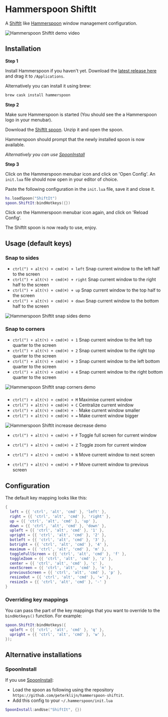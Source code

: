 # Hammerspoon ShiftIt

A [ShiftIt](https://github.com/fikovnik/ShiftIt) like [Hammerspoon](http://www.hammerspoon.org) window management configuration.

![Hammerspoon ShiftIt demo video](https://github.com/peterklijn/hammerspoon-shiftit/blob/master/images/shiftit-demo.gif?raw=true)

## Installation

**Step 1**

Install Hammerspoon if you haven't yet. Download the [latest release here](https://github.com/Hammerspoon/hammerspoon/releases/latest) and drag it to `/Applications`.

Alternatively you can install it using brew:
```bash
brew cask install hammerspoon 
```

**Step 2**

Make sure Hammerspoon is started (You should see the a Hammerspoon logo in your menubar).

Download the [ShiftIt spoon](https://github.com/peterklijn/hammerspoon-shiftit/raw/master/Spoons/ShiftIt.spoon.zip). Unzip it and open the spoon.

Hammerspoon should prompt that the newly installed spoon is now available.

*Alternatively you can use [SpoonInstall](#spooninstall)*

**Step 3**

Click on the Hammerspoon menubar icon and click on 'Open Config'. An `init.lua` file should now open in your editor of choice.

Paste the following configuration in the `init.lua` file, save it and close it.

```lua
hs.loadSpoon("ShiftIt")
spoon.ShiftIt:bindHotkeys({})
```

Click on the Hammerspoon menubar icon again, and click on 'Reload Config'.

The ShiftIt spoon is now ready to use, enjoy.

## Usage (default keys)

### Snap to sides

- `ctrl(^) + alt(⌥) + cmd(⌘) + left` Snap current window to the left half to the screen
- `ctrl(^) + alt(⌥) + cmd(⌘) + right` Snap current window to the right half to the screen
- `ctrl(^) + alt(⌥) + cmd(⌘) + up` Snap current window to the top half to the screen
- `ctrl(^) + alt(⌥) + cmd(⌘) + down` Snap current window to the bottom half to the screen

![Hammerspoon ShiftIt snap sides demo](https://github.com/peterklijn/hammerspoon-shiftit/blob/master/images/shiftit-demo-snap-sides.gif?raw=true)

### Snap to corners

- `ctrl(^) + alt(⌥) + cmd(⌘) + 1` Snap current window to the left top quarter to the screen
- `ctrl(^) + alt(⌥) + cmd(⌘) + 2` Snap current window to the right top quarter to the screen
- `ctrl(^) + alt(⌥) + cmd(⌘) + 3` Snap current window to the left bottom quarter to the screen
- `ctrl(^) + alt(⌥) + cmd(⌘) + 4` Snap current window to the right bottom quarter to the screen

![Hammerspoon ShiftIt snap corners demo](https://github.com/peterklijn/hammerspoon-shiftit/blob/master/images/shiftit-demo-snap-corners.gif?raw=true)

### 

- `ctrl(^) + alt(⌥) + cmd(⌘) + M` Maximise current window
- `ctrl(^) + alt(⌥) + cmd(⌘) + C` Centralize current window
- `ctrl(^) + alt(⌥) + cmd(⌘) + -` Make current window smaller
- `ctrl(^) + alt(⌥) + cmd(⌘) + =` Make current window bigger

![Hammerspoon ShiftIt increase decrease demo](https://github.com/peterklijn/hammerspoon-shiftit/blob/master/images/shiftit-demo-increase-decrease.gif?raw=true)

- `ctrl(^) + alt(⌥) + cmd(⌘) + F` Toggle full screen for current window
- `ctrl(^) + alt(⌥) + cmd(⌘) + Z` Toggle zoom for current window

- `ctrl(^) + alt(⌥) + cmd(⌘) + N` Move current window to next screen
- `ctrl(^) + alt(⌥) + cmd(⌘) + P` Move current window to previous screen



## Configuration

The default key mapping looks like this:

```lua
{
  left = {{ 'ctrl', 'alt', 'cmd' }, 'left' },
  right = {{ 'ctrl', 'alt', 'cmd' }, 'right' },
  up = {{ 'ctrl', 'alt', 'cmd' }, 'up' },
  down = {{ 'ctrl', 'alt', 'cmd' }, 'down' },
  upleft = {{ 'ctrl', 'alt', 'cmd' }, '1' },
  upright = {{ 'ctrl', 'alt', 'cmd' }, '2' },
  botleft = {{ 'ctrl', 'alt', 'cmd' }, '3' },
  botright = {{ 'ctrl', 'alt', 'cmd' }, '4' },
  maximum = {{ 'ctrl', 'alt', 'cmd' }, 'm' },
  toggleFullScreen = {{ 'ctrl', 'alt', 'cmd' }, 'f' },
  toggleZoom = {{ 'ctrl', 'alt', 'cmd' }, 'z' },
  center = {{ 'ctrl', 'alt', 'cmd' }, 'c' },
  nextScreen = {{ 'ctrl', 'alt', 'cmd' }, 'n' },
  previousScreen = {{ 'ctrl', 'alt', 'cmd' }, 'p' },
  resizeOut = {{ 'ctrl', 'alt', 'cmd' }, '=' },
  resizeIn = {{ 'ctrl', 'alt', 'cmd' }, '-' }
}
```

### Overriding key mappings

You can pass the part of the key mappings that you want to override to the `bindHotkeys()` function. For example:

```lua
spoon.ShiftIt:bindHotkeys({
  upleft = {{ 'ctrl', 'alt', 'cmd' }, 'q' },
  upright = {{ 'ctrl', 'alt', 'cmd' }, 'w' },
});
```

## Alternative installations

### SpoonInstall

If you use [SpoonInstall](https://www.hammerspoon.org/Spoons/SpoonInstall.html):

- Load the spoon as following using the repository `https://github.com/peterklijn/hammerspoon-shiftit`.
- Add this config to your `~/.hammerspoon/init.lua`
 ```lua
SpoonInstall:andUse("ShiftIt", {})
```
